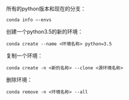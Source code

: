 所有的python版本和现在的分支：
```
conda info –-envs
```

创建一个python3.5的新的环境：
```
conda create --name <环境名称> python=3.5
```

复制一个环境：
```
conda create -n <新的名称> --clone <源环境名称>
```

删除环境：
```
conda remove -n <环境名称> --all  
```
